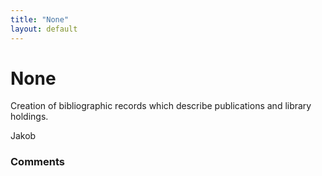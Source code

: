 ```yaml
---
title: "None"
layout: default
---
```

None
=====================
Creation of bibliographic records which describe publications and
library holdings.

Jakob

### Comments ###


